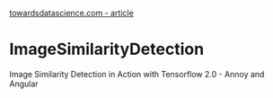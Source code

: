 [towardsdatascience.com - article](https://towardsdatascience.com/image-similarity-detection-in-action-with-tensorflow-2-0-b8d9a78b2509)

# ImageSimilarityDetection
Image Similarity Detection in Action with Tensorflow 2.0 - Annoy and Angular
